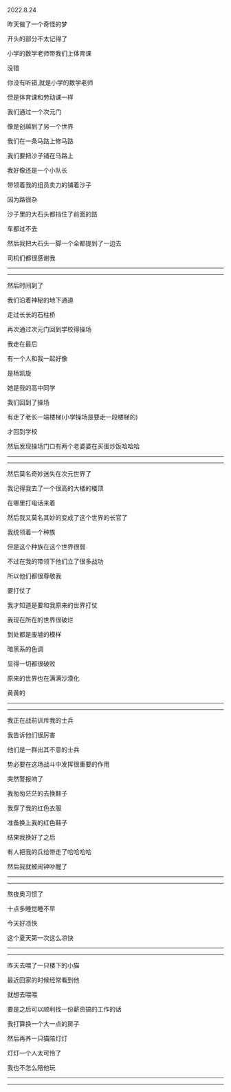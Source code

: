 2022.8.24

昨天做了一个奇怪的梦

开头的部分不太记得了

小学的数学老师带我们上体育课

没错

你没有听错,就是小学的数学老师

但是体育课和劳动课一样

我们通过一个次元门

像是创越到了另一个世界

我们在一条马路上修马路

我们要把沙子铺在马路上

我好像还是一个小队长

带领着我的组员卖力的铺着沙子

因为路很杂

沙子里的大石头都挡住了前面的路

车都过不去

然后我把大石头一脚一个全都提到了一边去

司机们都很感谢我

-----------

-------------------

然后时间到了

我们沿着神秘的地下通道

走过长长的石柱桥

再次通过次元门回到学校得操场

我走在最后

有一个人和我一起好像

是杨凯旋

她是我的高中同学

我们回到了操场

有走了老长一端楼梯(小学操场是要走一段楼梯的)

才回到学校

然后发现操场门口有两个老婆婆在买蛋炒饭哈哈哈

--------

------------------

然后莫名奇妙迷失在次元世界了

我记得我去了一个很高的大楼的楼顶

在哪里打电话来着

然后我又莫名其妙的变成了这个世界的长官了

我统领着一个种族

但是这个种族在这个世界很弱

不过在我的带领下他们立了很多战功

所以他们都很尊敬我

要打仗了

我才知道是要和我原来的世界打仗

我现在所在的世界很破烂

到处都是废墟的模样

暗黑系的色调

显得一切都很破败

原来的世界也在满满沙漠化

黄黄的

----------

---------

我正在战前训斥我的士兵

我告诉他们很厉害

他们是一群出其不意的士兵

势必要在这场战斗中发挥很重要的作用

突然警报响了

我匆匆茫茫的去换鞋子

我穿了我的红色衣服

准备换上我的红色鞋子

结果我换好了之后

有人把我的兵给带走了哈哈哈哈

然后我就被闹钟吵醒了

-----

-----------

熬夜奥习惯了

十点多睡觉睡不早

今天好凉快

这个夏天第一次这么凉快

--------

-------------

昨天去喂了一只楼下的小猫

最近回家的时候经常看到他

就想去喂喂

要是之后可以顺利找一份薪资搞的工作的话

我打算换一个大一点的房子

然后再养一只猫陪灯灯

灯灯一个人太可怜了

我也不怎么陪他玩

---------

------------

